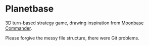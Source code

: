 # Planetbase
3D turn-based strategy game, drawing inspiration from [Moonbase Commander](https://en.wikipedia.org/wiki/Moonbase_Commander).

Please forgive the messy file structure, there were Git problems.
